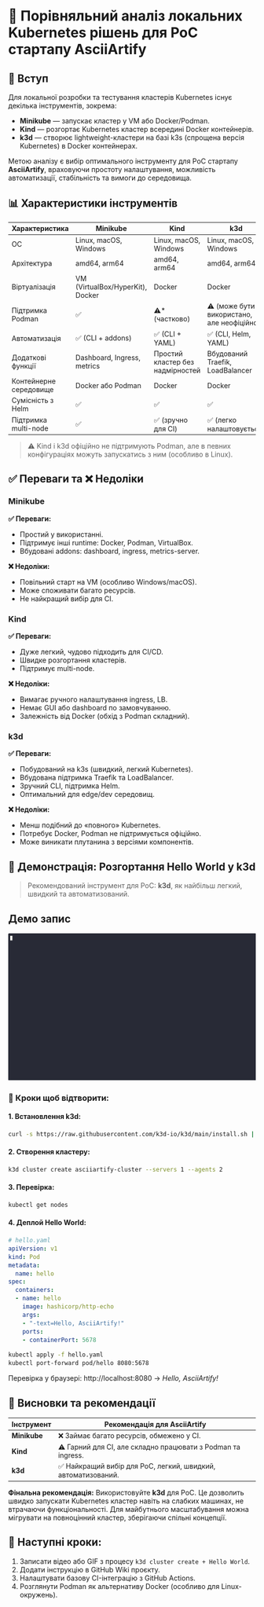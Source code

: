 
# 📘 Порівняльний аналіз локальних Kubernetes рішень для PoC стартапу AsciiArtify

## 🔹 Вступ

Для локальної розробки та тестування кластерів Kubernetes існує декілька інструментів, зокрема:
- **Minikube** — запускає кластер у VM або Docker/Podman.
- **Kind** — розгортає Kubernetes кластер всередині Docker контейнерів.
- **k3d** — створює lightweight-кластери на базі k3s (спрощена версія Kubernetes) в Docker контейнерах.

Метою аналізу є вибір оптимального інструменту для PoC стартапу **AsciiArtify**, враховуючи простоту налаштування, можливість автоматизації, стабільність та вимоги до середовища.

## 📊 Характеристики інструментів

| Характеристика            | Minikube                           | Kind                                 | k3d                                  |
|---------------------------|------------------------------------|--------------------------------------|--------------------------------------|
| ОС                        | Linux, macOS, Windows              | Linux, macOS, Windows                | Linux, macOS, Windows                |
| Архітектура               | amd64, arm64                       | amd64, arm64                         | amd64, arm64                         |
| Віртуалізація             | VM (VirtualBox/HyperKit), Docker   | Docker                               | Docker                               |
| Підтримка Podman          | ✅                                  | ⚠️* (частково)                       | ⚠️ (може бути використано, але неофіційно) |
| Автоматизація             | ✅ (CLI + addons)                   | ✅ (CLI + YAML)                      | ✅ (CLI, Helm, YAML)                 |
| Додаткові функції         | Dashboard, Ingress, metrics        | Простий кластер без надмірностей     | Вбудований Traefik, LoadBalancer    |
| Контейнерне середовище    | Docker або Podman                  | Docker                               | Docker                               |
| Сумісність з Helm         | ✅                                  | ✅                                    | ✅                                    |
| Підтримка multi-node      | ✅                                  | ✅ (зручно для CI)                   | ✅ (легко налаштовується)            |

> ⚠️ Kind і k3d офіційно не підтримують Podman, але в певних конфігураціях можуть запускатись з ним (особливо в Linux).

## ✅ Переваги та ❌ Недоліки

### Minikube

**✅ Переваги:**
- Простий у використанні.
- Підтримує інші runtime: Docker, Podman, VirtualBox.
- Вбудовані addons: dashboard, ingress, metrics-server.

**❌ Недоліки:**
- Повільний старт на VM (особливо Windows/macOS).
- Може споживати багато ресурсів.
- Не найкращий вибір для CI.

### Kind

**✅ Переваги:**
- Дуже легкий, чудово підходить для CI/CD.
- Швидке розгортання кластерів.
- Підтримує multi-node.

**❌ Недоліки:**
- Вимагає ручного налаштування ingress, LB.
- Немає GUI або dashboard по замовчуванню.
- Залежність від Docker (обхід з Podman складний).

### k3d

**✅ Переваги:**
- Побудований на k3s (швидкий, легкий Kubernetes).
- Вбудована підтримка Traefik та LoadBalancer.
- Зручний CLI, підтримка Helm.
- Оптимальний для edge/dev середовищ.

**❌ Недоліки:**
- Менш подібний до «повного» Kubernetes.
- Потребує Docker, Podman не підтримується офіційно.
- Може виникати плутанина з версіями компонентів.

## 🧪 Демонстрація: Розгортання Hello World у k3d

> Рекомендований інструмент для PoC: **k3d**, як найбільш легкий, швидкий та автоматизований.

## Демо запис
![Image](../.data/demo.gif)
 
### 🔧 Кроки щоб відтворити: 

#### 1. Встановлення k3d:
```bash
curl -s https://raw.githubusercontent.com/k3d-io/k3d/main/install.sh | bash
```

#### 2. Створення кластеру:
```bash
k3d cluster create asciiartify-cluster --servers 1 --agents 2
```

#### 3. Перевірка:
```bash
kubectl get nodes
```

#### 4. Деплой Hello World:
```yaml
# hello.yaml
apiVersion: v1
kind: Pod
metadata:
  name: hello
spec:
  containers:
  - name: hello
    image: hashicorp/http-echo
    args:
    - "-text=Hello, AsciiArtify!"
    ports:
    - containerPort: 5678
```

```bash
kubectl apply -f hello.yaml
kubectl port-forward pod/hello 8080:5678
```

Перевірка у браузері: http://localhost:8080 → *Hello, AsciiArtify!*

## 🧾 Висновки та рекомендації

| Інструмент | Рекомендація для AsciiArtify |
|------------|------------------------------|
| **Minikube** | ❌ Займає багато ресурсів, обмежено у CI. |
| **Kind**     | ⚠️ Гарний для CI, але складно працювати з Podman та ingress. |
| **k3d**      | ✅ Найкращий вибір для PoC, легкий, швидкий, автоматизований. |

**Фінальна рекомендація:** Використовуйте **k3d** для PoC. Це дозволить швидко запускати Kubernetes кластер навіть на слабких машинах, не втрачаючи функціональності. Для майбутнього масштабування можна мігрувати на повноцінний кластер, зберігаючи спільні концепції.

## 📝 Наступні кроки:
1. Записати відео або GIF з процесу `k3d cluster create + Hello World`.
2. Додати інструкцію в GitHub Wiki проєкту.
3. Налаштувати базову CI-інтеграцію з GitHub Actions.
4. Розглянути Podman як альтернативу Docker (особливо для Linux-окружень).
